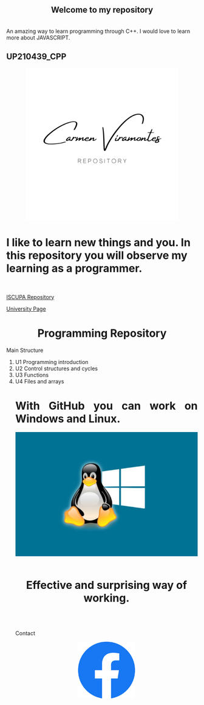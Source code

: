 <h2>  <div align= "center"> Welcome to my repository</h2>
<br>
An amazing way to learn programming through C++. I would love to learn more about JAVASCRIPT.
<h2>UP210439_CPP</h2>
<div>
<p align="center">
<img src="/imagenes/logop.png" width="400">
<div>
<p>
<h1>I like to learn new things and you.
  In this repository you will observe my learning as a programmer.</h1>
<div align= "justify">
<br>
<p>
<a href="https://github.com/UPA-ISC/ProgramacionCpp"> ISCUPA Repository</a>
</p>
<a href="https://upa.edu.mx/"> University Page</a>
<div>
<a/>
<p/>
<div align= center>
  <h1>Programming Repository</h1>
<div align= "justify">
<p>Main Structure</p>
<div>
<ol>
<div align= "justify">
<li>U1 Programming introduction</li>
<li>U2 Control structures and cycles</li>
<li>U3 Functions</li>
<li>U4 Files and arrays</li>
<p/>
  <h1>With GitHub you can work on Windows and Linux.</h1>
<p> <div align= "center">
<img src="/imagenes/liwi.jpg" width="600">
<div>
<div align = center>
<br>
  <h1>Effective and surprising way of working.</h1>
<div>
<br>
<p>
<div align= "justify">
<br>
Contact
<div>
<p>
<div align="center">
<a href="https://www.facebook.com/carmen.viramontes.71/about_details">
<img src="/imagenes/fc.png" width="150">
<a/>



